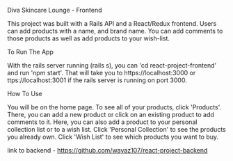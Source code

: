 Diva Skincare Lounge - Frontend

This project was built with a Rails API and a React/Redux frontend. Users can add products with a name, and brand name. You can add comments to those products as well as add products to your wish-list.

To Run The App

With the rails server running (rails s), you can 'cd react-project-frontend' and run 'npm start'. That will take you to https://localhost:3000 or ttps://localhost:3001 if the rails server is running on port 3000.

How To Use

You will be on the home page.
To see all of your products, click 'Products'. There, you can add a new product or click on an existing product to add comments to it. Here, you can also add a product to your personal collection list or to a wish list.
Click 'Personal Collection' to see the products you already own.
Click 'Wish List' to see which products you want to buy.

link to backend - https://github.com/wayaz107/react-project-backend